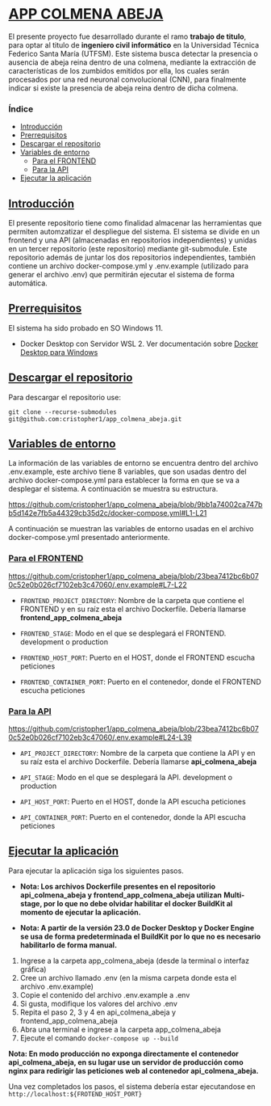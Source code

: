 # [APP COLMENA ABEJA](#indice)

El presente proyecto fue desarrollado durante el ramo **trabajo de titulo**, para optar al titulo de **ingeniero civil informático** en la Universidad Técnica
Federico Santa María (UTFSM). Este sistema busca detectar la presencia o ausencia de abeja reina dentro de una colmena, mediante la extracción de características
de los zumbidos emitidos por ella, los cuales serán procesados por una red neuronal convolucional (CNN), para finalmente indicar si existe la presencia de abeja
reina dentro de dicha colmena.

### <a id="indice"></a>Índice

* <a id="introduccion"></a>[Introducción](#Introducción)
* <a id="prerrequisitos"></a> [Prerrequisitos](#Prerrequisitos)
* <a id="descarga"></a> [Descargar el repositorio](#Descargar-el-repositorio)
* <a id="entorno"></a>[Variables de entorno](#Variables-de-entorno)
  * <a id="entorno-frontend"></a>[Para el FRONTEND](#Para-el-FRONTEND)
  * <a id="entorno-api"></a>[Para la API](#Para-la-API)
* <a id="run"></a>[Ejecutar la aplicación](#Ejecutar-la-aplicación)

## <a id="Introducción"></a> [Introducción](#introduccion)

El presente repositorio tiene como finalidad almacenar las herramientas que permiten automzatizar el despliegue del sistema. El sistema se divide en un frontend 
y una API (almacenadas en repositorios independientes) y unidas en un tercer repositorio (este repositorio) mediante git-submodule. Este repositorio además de
juntar los dos repositorios independientes, también contiene un archivo docker-compose.yml y .env.example (utilizado para generar el archivo .env) que permitirán
ejecutar el sistema de forma automática.

## <a id="Prerrequisitos"></a> [Prerrequisitos](#prerrequisitos)

El sistema ha sido probado en SO Windows 11.

* Docker Desktop con Servidor WSL 2. Ver documentación sobre [Docker Desktop para Windows](https://docs.docker.com/desktop/install/windows-install/)

## <a id="Descargar-el-repositorio"></a> [Descargar el repositorio](#descarga)

Para descargar el repositorio use:

```console
git clone --recurse-submodules git@github.com:cristopher1/app_colmena_abeja.git
```

## <a id="Variables-de-entorno"></a> [Variables de entorno](#entorno)

La información de las variables de entorno se encuentra dentro del archivo .env.example, este archivo tiene 8 variables, que son usadas dentro del archivo
docker-compose.yml para establecer la forma en que se va a desplegar el sistema. A continuación se muestra su estructura.

https://github.com/cristopher1/app_colmena_abeja/blob/9bb1a74002ca747bb5d142e7fb5a44329cb35d2c/docker-compose.yml#L1-L21

A continuación se muestran las variables de entorno usadas en el archivo docker-compose.yml presentado anteriormente.

### <a id="Para-el-FRONTEND"></a> [Para el FRONTEND](#entorno-frontend)

https://github.com/cristopher1/app_colmena_abeja/blob/23bea7412bc6b070c52e0b026cf7102eb3c47060/.env.example#L7-L22

* `FRONTEND_PROJECT_DIRECTORY`: Nombre de la carpeta que contiene el FRONTEND y en su raíz esta el
archivo Dockerfile. Debería llamarse **frontend_app_colmena_abeja**

* `FRONTEND_STAGE`: Modo en el que se desplegará el FRONTEND. development o production

* `FRONTEND_HOST_PORT`: Puerto en el HOST, donde el FRONTEND escucha peticiones

* `FRONTEND_CONTAINER_PORT`: Puerto en el contenedor, donde el FRONTEND escucha peticiones

### <a id="Para-la-API"></a> [Para la API](#entorno-api)

https://github.com/cristopher1/app_colmena_abeja/blob/23bea7412bc6b070c52e0b026cf7102eb3c47060/.env.example#L24-L39

* `API_PROJECT_DIRECTORY`: Nombre de la carpeta que contiene la API y en su raíz esta el
archivo Dockerfile. Debería llamarse **api_colmena_abeja**

* `API_STAGE`: Modo en el que se desplegará la API. development o production

* `API_HOST_PORT`: Puerto en el HOST, donde la API escucha peticiones

* `API_CONTAINER_PORT`: Puerto en el contenedor, donde la API escucha peticiones

## <a id="Ejecutar-la-aplicación"></a> [Ejecutar la aplicación](#run)

Para ejecutar la aplicación siga los siguientes pasos.

* **Nota: Los archivos Dockerfile presentes en el repositorio api_colmena_abeja y frontend_app_colmena_abeja utilizan**
**Multi-stage, por lo que no debe olvidar habilitar el docker BuildKit al momento de ejecutar la aplicación.**

* **Nota: A partir de la versión 23.0 de Docker Desktop y Docker Engine se usa de forma predeterminada el BuildKit**
**por lo que no es necesario habilitarlo de forma manual.**

1. Ingrese a la carpeta app_colmena_abeja (desde la terminal o interfaz gráfica)
2. Cree un archivo llamado .env (en la misma carpeta donde esta el archivo .env.example)  
3. Copie el contenido del archivo .env.example a .env
4. Si gusta, modifique los valores del archivo .env
5. Repita el paso 2, 3 y 4 en api_colmena_abeja y frontend_app_colmena_abeja
6. Abra una terminal e ingrese a la carpeta app_colmena_abeja
7. Ejecute el comando `docker-compose up --build`

**Nota: En modo producción no exponga directamente el contenedor api_colmena_abeja, en su lugar use un servidor de producción como nginx para redirigir**
**las peticiones web al contenedor api_colmena_abeja.**

Una vez completados los pasos, el sistema debería estar ejecutandose en `http://localhost:${FROTEND_HOST_PORT}`
